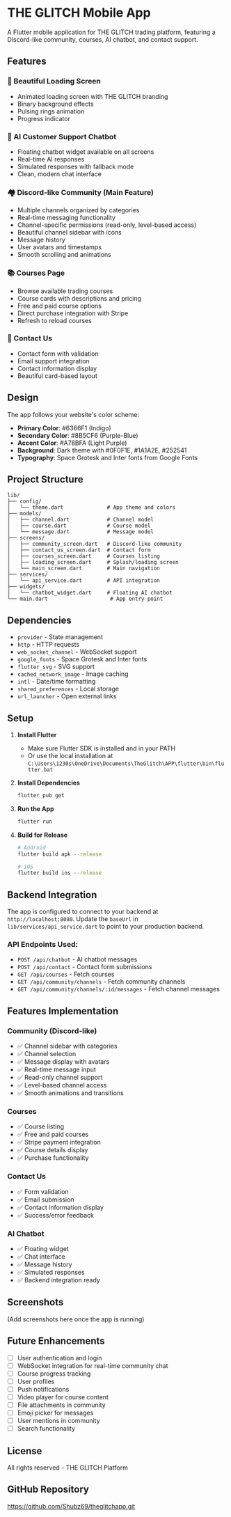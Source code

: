 # THE GLITCH Mobile App

A Flutter mobile application for THE GLITCH trading platform, featuring a Discord-like community, courses, AI chatbot, and contact support.

## Features

### 🎨 Beautiful Loading Screen
- Animated loading screen with THE GLITCH branding
- Binary background effects
- Pulsing rings animation
- Progress indicator

### 💬 AI Customer Support Chatbot
- Floating chatbot widget available on all screens
- Real-time AI responses
- Simulated responses with fallback mode
- Clean, modern chat interface

### 🏘️ Discord-like Community (Main Feature)
- Multiple channels organized by categories
- Real-time messaging functionality
- Channel-specific permissions (read-only, level-based access)
- Beautiful channel sidebar with icons
- Message history
- User avatars and timestamps
- Smooth scrolling and animations

### 📚 Courses Page
- Browse available trading courses
- Course cards with descriptions and pricing
- Free and paid course options
- Direct purchase integration with Stripe
- Refresh to reload courses

### 📧 Contact Us
- Contact form with validation
- Email support integration
- Contact information display
- Beautiful card-based layout

## Design

The app follows your website's color scheme:
- **Primary Color**: #6366F1 (Indigo)
- **Secondary Color**: #8B5CF6 (Purple-Blue)
- **Accent Color**: #A78BFA (Light Purple)
- **Background**: Dark theme with #0F0F1E, #1A1A2E, #252541
- **Typography**: Space Grotesk and Inter fonts from Google Fonts

## Project Structure

```
lib/
├── config/
│   └── theme.dart              # App theme and colors
├── models/
│   ├── channel.dart            # Channel model
│   ├── course.dart             # Course model
│   └── message.dart            # Message model
├── screens/
│   ├── community_screen.dart   # Discord-like community
│   ├── contact_us_screen.dart  # Contact form
│   ├── courses_screen.dart     # Courses listing
│   ├── loading_screen.dart     # Splash/loading screen
│   └── main_screen.dart        # Main navigation
├── services/
│   └── api_service.dart        # API integration
├── widgets/
│   └── chatbot_widget.dart     # Floating AI chatbot
└── main.dart                    # App entry point
```

## Dependencies

- `provider` - State management
- `http` - HTTP requests
- `web_socket_channel` - WebSocket support
- `google_fonts` - Space Grotesk and Inter fonts
- `flutter_svg` - SVG support
- `cached_network_image` - Image caching
- `intl` - Date/time formatting
- `shared_preferences` - Local storage
- `url_launcher` - Open external links

## Setup

1. **Install Flutter**
   - Make sure Flutter SDK is installed and in your PATH
   - Or use the local installation at `C:\Users\1230s\OneDrive\Documents\TheGlitch\APP\flutter\bin\flutter.bat`

2. **Install Dependencies**
   ```bash
   flutter pub get
   ```

3. **Run the App**
   ```bash
   flutter run
   ```

4. **Build for Release**
   ```bash
   # Android
   flutter build apk --release
   
   # iOS
   flutter build ios --release
   ```

## Backend Integration

The app is configured to connect to your backend at `http://localhost:8080`. Update the `baseUrl` in `lib/services/api_service.dart` to point to your production backend.

### API Endpoints Used:
- `POST /api/chatbot` - AI chatbot messages
- `POST /api/contact` - Contact form submissions
- `GET /api/courses` - Fetch courses
- `GET /api/community/channels` - Fetch community channels
- `GET /api/community/channels/:id/messages` - Fetch channel messages

## Features Implementation

### Community (Discord-like)
- ✅ Channel sidebar with categories
- ✅ Channel selection
- ✅ Message display with avatars
- ✅ Real-time message input
- ✅ Read-only channel support
- ✅ Level-based channel access
- ✅ Smooth animations and transitions

### Courses
- ✅ Course listing
- ✅ Free and paid courses
- ✅ Stripe payment integration
- ✅ Course details display
- ✅ Purchase functionality

### Contact Us
- ✅ Form validation
- ✅ Email submission
- ✅ Contact information display
- ✅ Success/error feedback

### AI Chatbot
- ✅ Floating widget
- ✅ Chat interface
- ✅ Message history
- ✅ Simulated responses
- ✅ Backend integration ready

## Screenshots

(Add screenshots here once the app is running)

## Future Enhancements

- [ ] User authentication and login
- [ ] WebSocket integration for real-time community chat
- [ ] Course progress tracking
- [ ] User profiles
- [ ] Push notifications
- [ ] Video player for course content
- [ ] File attachments in community
- [ ] Emoji picker for messages
- [ ] User mentions in community
- [ ] Search functionality

## License

All rights reserved - THE GLITCH Platform

## GitHub Repository

https://github.com/Shubz69/theglitchapp.git
